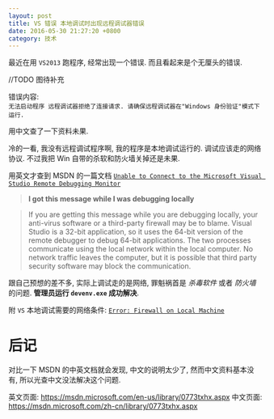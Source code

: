 ```yaml
---
layout: post
title: VS 错误 本地调试时出现远程调试器错误
date: 2016-05-30 21:27:20 +0800
category: 技术
---
```

最近在用 `VS2013` 跑程序, 经常出现一个错误. 而且看起来是个无厘头的错误.

//TODO 图待补充

错误内容:  
`无法启动程序 远程调试器拒绝了连接请求. 请确保远程调试器在"Windows 身份验证"模式下运行.`

用中文查了一下资料未果.

冷的一看, 我没有远程调试程序啊, 我的程序是本地调试运行的. 调试应该走的网络协议. 不过我把 Win 自带的杀软和防火墙关掉还是未果.

用英文才查到 MSDN 的一篇文档 [`Unable to Connect to the Microsoft Visual Studio Remote Debugging Monitor`][Unable to Connect to the Microsoft Visual Studio Remote Debugging Monitor]

>**I got this message while I was debugging locally**

>If you are getting this message while you are debugging locally, your anti-virus software or a third-party firewall may be to blame. Visual Studio is a 32-bit application, so it uses the 64-bit version of the remote debugger to debug 64-bit applications. The two processes communicate using the local network within the local computer. No network traffic leaves the computer, but it is possible that third party security software may block the communication.

跟自己预想的差不多, 实际上调试走的是网络, 罪魁祸首是 *杀毒软件* 或者 *防火墙* 的问题. **管理员运行 `devenv.exe` 成功解决**.

附 `VS` 本地调试需要的网络条件: [`Error: Firewall on Local Machine`][Error: Firewall on Local Machine]

# 后记

对比一下 MSDN 的中英文档就会发现, 中文的说明太少了, 然而中文资料基本没有, 所以光查中文没法解决这个问题.

英文页面: https://msdn.microsoft.com/en-us/library/0773txhx.aspx
中文页面: https://msdn.microsoft.com/zh-cn/library/0773txhx.aspx

[Unable to Connect to the Microsoft Visual Studio Remote Debugging Monitor]:https://msdn.microsoft.com/en-us/library/0773txhx.aspx

[Error: Firewall on Local Machine]:https://msdn.microsoft.com/en-us/library/2y0675c1.aspx
